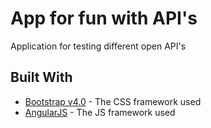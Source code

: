 # App for fun with API's

Application for testing different open API's

## Built With

* [Bootstrap v4.0](https://getbootstrap.com/docs/4.0/getting-started/introduction/) - The CSS framework used
* [AngularJS](https://docs.angularjs.org/guide) - The JS framework used
